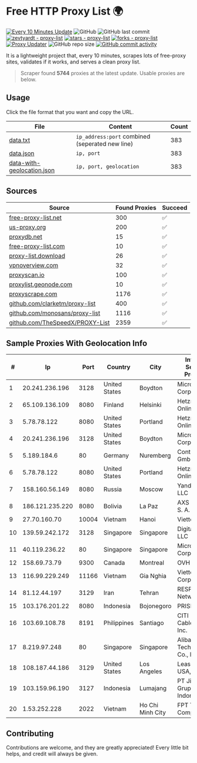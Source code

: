 
# Free HTTP Proxy List 🌍

[![Every 10 Minutes Update](https://github.com/mertguvencli/http-proxy-list/actions/workflows/main.yml/badge.svg?branch=main)](https://github.com/mertguvencli/http-proxy-list/actions/workflows/main.yml)
![GitHub](https://img.shields.io/github/license/mertguvencli/http-proxy-list)
![GitHub last commit](https://img.shields.io/github/last-commit/mertguvencli/http-proxy-list)
[![zevtyardt - proxy-list](https://img.shields.io/static/v1?label=zevtyardt&message=proxy-list&color=blue&logo=github)](https://github.com/zevtyardt/proxy-list "Go to GitHub repo")
[![stars - proxy-list](https://img.shields.io/github/stars/zevtyardt/proxy-list?style=social)](https://github.com/zevtyardt/proxy-list)
[![forks - proxy-list](https://img.shields.io/github/forks/zevtyardt/proxy-list?style=social)](https://github.com/zevtyardt/proxy-list)
[![Proxy Updater](https://github.com/zevtyardt/proxy-list/workflows/Proxy%20Updater/badge.svg)](https://github.com/zevtyardt/proxy-list/actions?query=workflow:"Proxy+Updater")
![GitHub repo size](https://img.shields.io/github/repo-size/zevtyardt/proxy-list)
[![GitHub commit activity](https://img.shields.io/github/commit-activity/m/zevtyardt/proxy-list?logo=commits)](https://github.com/zevtyardt/proxy-list/commits/main)

It is a lightweight project that, every 10 minutes, scrapes lots of free-proxy sites, validates if it works, and serves a clean proxy list.

> Scraper found **5744** proxies at the latest update. Usable proxies are below.

## Usage

Click the file format that you want and copy the URL.

|File|Content|Count|
|----|-------|-----|
|[data.txt](https://raw.githubusercontent.com/mertguvencli/http-proxy-list/main/proxy-list/data.txt)|`ip_address:port` combined (seperated new line)|383|
|[data.json](https://raw.githubusercontent.com/mertguvencli/http-proxy-list/main/proxy-list/data.json)|`ip, port`|383|
|[data-with-geolocation.json](https://raw.githubusercontent.com/mertguvencli/http-proxy-list/main/proxy-list/data-with-geolocation.json)|`ip, port, geolocation`|383|

## Sources

|Source|Found Proxies|Succeed|
|------|-------------|-------|
|[free-proxy-list.net](https://free-proxy-list.net)|300|✅|
|[us-proxy.org](https://www.us-proxy.org)|200|✅|
|[proxydb.net](http://proxydb.net)|15|✅|
|[free-proxy-list.com](https://free-proxy-list.com/?page=&port=&type%5B%5D=http&type%5B%5D=https&up_time=0&search=Search)|10|✅|
|[proxy-list.download](https://www.proxy-list.download/HTTP)|26|✅|
|[vpnoverview.com](https://vpnoverview.com/privacy/anonymous-browsing/free-proxy-servers)|32|✅|
|[proxyscan.io](https://www.proxyscan.io)|100|✅|
|[proxylist.geonode.com](https://proxylist.geonode.com/api/proxy-list?limit=300&page=1&sort_by=lastChecked&sort_type=desc&protocols=http,https)|10|✅|
|[proxyscrape.com](https://api.proxyscrape.com/v2/?request=displayproxies&protocol=http&timeout=10000&country=all&ssl=all&anonymity=all)|1176|✅|
|[github.com/clarketm/proxy-list](https://raw.githubusercontent.com/clarketm/proxy-list/master/proxy-list-raw.txt)|400|✅|
|[github.com/monosans/proxy-list](https://raw.githubusercontent.com/monosans/proxy-list/main/proxies/http.txt)|1116|✅|
|[github.com/TheSpeedX/PROXY-List](https://raw.githubusercontent.com/TheSpeedX/PROXY-List/master/http.txt)|2359|✅|


## Sample Proxies With Geolocation Info

|#|Ip|Port|Country|City|Internet Service Provider|
|-|--|----|-------|----|-------------------------|
|1|20.241.236.196|3128|United States|Boydton|Microsoft Corporation|
|2|65.109.136.109|8080|Finland|Helsinki|Hetzner Online GmbH|
|3|5.78.78.122|8080|United States|Portland|Hetzner Online GmbH|
|4|20.241.236.196|3128|United States|Boydton|Microsoft Corporation|
|5|5.189.184.6|80|Germany|Nuremberg|Contabo GmbH|
|6|5.78.78.122|8080|United States|Portland|Hetzner Online GmbH|
|7|158.160.56.149|8080|Russia|Moscow|Yandex.Cloud LLC|
|8|186.121.235.220|8080|Bolivia|La Paz|AXS Bolivia S. A.|
|9|27.70.160.70|10004|Vietnam|Hanoi|Viettel Group|
|10|139.59.242.172|3128|Singapore|Singapore|DigitalOcean, LLC|
|11|40.119.236.22|80|Singapore|Singapore|Microsoft Corporation|
|12|158.69.73.79|9300|Canada|Montreal|OVH SAS|
|13|116.99.229.249|11166|Vietnam|Gia Nghia|Viettel Corporation|
|14|81.12.44.197|3129|Iran|Tehran|RESPINA Networks|
|15|103.176.201.22|8080|Indonesia|Bojonegoro|PRISMA|
|16|103.69.108.78|8191|Philippines|Santiago|CITI Cableworld Inc.|
|17|8.219.97.248|80|Singapore|Singapore|Alibaba (US) Technology Co., Ltd.|
|18|108.187.44.186|3129|United States|Los Angeles|Leaseweb USA, Inc.|
|19|103.159.96.190|3127|Indonesia|Lumajang|PT Jinde Grup Indonesia|
|20|1.53.252.228|2022|Vietnam|Ho Chi Minh City|FPT Telecom Company|



## Contributing

Contributions are welcome, and they are greatly appreciated! Every
little bit helps, and credit will always be given.

